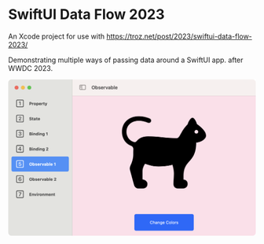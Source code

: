 # SwiftUI Data Flow 2023

An Xcode project for use with https://troz.net/post/2023/swiftui-data-flow-2023/

Demonstrating multiple ways of passing data around a SwiftUI app. after WWDC 2023.

![Screenshot showing one Observable sample](assets/screenshot.png)